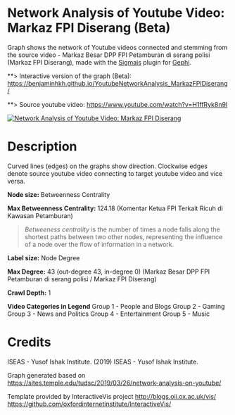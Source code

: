 # Network Analysis of Youtube Video: Markaz FPI Diserang (Beta)

Graph shows the network of Youtube videos connected and stemming from the source video - Markaz Besar DPP FPI Petamburan di serang polisi (Markaz FPI Diserang), made with the [Sigmajs](http://sigmajs.org) plugin for [Gephi](http://gephi.org).

**> Interactive version of the graph (Beta): https://benjaminhkh.github.io/YoutubeNetworkAnalysis_MarkazFPIDiserang/

**> Source youtube video: https://www.youtube.com/watch?v=H1ffRyk8n9I

<a href="https://benjaminhkh.github.io/YoutubeNetworkAnalysis_MarkazFPIDiserang/ "><img src="https://raw.githubusercontent.com/nebnebnebneb/YoutubeNetworkMarkazFPIDiserang/master/images/illustration.png" alt="Network Analysis of Youtube Video: Markaz FPI Diserang"></a>


# Description 

Curved lines (edges) on the graphs show direction. Clockwise edges denote source youtube video connecting to target youtube video and vice versa.

**Node size:** Betweenness Centrality 

**Max Betweenness Centrality:** 124.18
(Komentar Ketua FPI Terkait Ricuh di Kawasan Petamburan)

>*Betweeness centrality* is the number of times a node falls along the shortest paths between two other nodes, representing the influence  of a node over the flow of information in a network.

**Label size:** Node Degree

**Max Degree:** 43 (out-degree 43, in-degree 0)
(Markaz Besar DPP FPI Petamburan di serang polisi / Markaz FPI Diserang)

**Crawl Depth:** 1

**Video Categories in Legend**
Group 1 - People and Blogs
Group 2 - Gaming
Group 3 - News and Politics
Group 4 - Entertainment
Group 5 - Music

# Credits

ISEAS - Yusof Ishak Institute. (2019) ISEAS - Yusof Ishak Institute.

Graph generated based on https://sites.temple.edu/tudsc/2019/03/26/network-analysis-on-youtube/

Template provided by InteractiveVis project
http://blogs.oii.ox.ac.uk/vis/
https://github.com/oxfordinternetinstitute/InteractiveVis/



